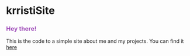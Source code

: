 # krristiSite
<h3 style="color: #a150ba">Hey there!</h3>
This is the code to a simple site about me and my projects. You can find it <a href="https://kristi-balla.web.app/">here</a>
